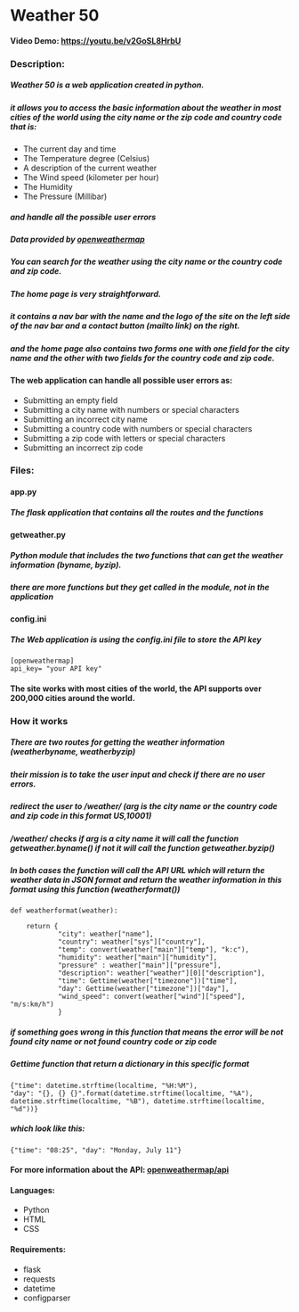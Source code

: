 # Weather 50
#### Video Demo:  https://youtu.be/v2GoSL8HrbU
### Description:
##### Weather 50 is a web application created in python.
##### it allows you to access the basic information about the weather in  most cities of the world using the city name or the zip code and country code that is: 
- The current day and time
- The Temperature degree (Celsius)
- A description of the current weather
- The Wind speed (kilometer per hour)
- The Humidity
- The Pressure (Millibar)
##### and handle all the possible user errors
####
##### Data provided by [openweathermap](https://openweathermap.org/)
####
##### You can search for the weather using the city name or the country code and zip code.
####
##### The home page is very straightforward.
##### it contains a nav bar with the name and the logo of the site on the left side of the nav bar and a contact button (mailto link) on the right.
##### and the home page also contains two forms one with one field for the city name and the other with two fields for the country code and zip code.
#### The web application can handle all possible user errors as:
- Submitting an empty field
- Submitting a city name with numbers or special characters
- Submitting an incorrect city name
- Submitting a country code with numbers or special characters
- Submitting a zip code with letters or special characters
- Submitting an incorrect zip code

### Files:
#### app.py
##### The flask application that contains all the routes and the functions
#### getweather.py
##### Python module that includes the two functions that can get the weather information (byname, byzip).
##### there are more functions but they get called in the module, not in the application
#### config.ini
##### The Web application is using the config.ini file to store the API key
```
[openweathermap]
api_key= "your API key"
```

#### The site works with most cities of the world, the API supports over 200,000 cities around the world.

### How it works
##### There are two routes for getting the weather information (weatherbyname, weatherbyzip)
####
##### their mission is to take the user input and check if there are no user errors.
####
##### redirect the user to **/weather/<arg>** (arg is the city name or the country code and zip code in this format US,10001) 
####
##### **/weather/<arg>** checks if arg is a city name it will call the function getweather.byname() if not it will call the function getweather.byzip()
####
##### In both cases the function will call the API URL which will return the weather data in JSON format and return the weather information in this format using this function (weatherformat())
```
def weatherformat(weather):

    return {
            "city": weather["name"],
            "country": weather["sys"]["country"],
            "temp": convert(weather["main"]["temp"], "k:c"),
            "humidity": weather["main"]["humidity"],
            "pressure" : weather["main"]["pressure"],
            "description": weather["weather"][0]["description"],
            "time": Gettime(weather["timezone"])["time"],
            "day": Gettime(weather["timezone"])["day"],
            "wind_speed": convert(weather["wind"]["speed"], "m/s:km/h")
            }
```
##### if something goes wrong in this function that means the error will be not found city name or not found country code or zip code 
####
##### Gettime function that return a dictionary in this specific format
```
{"time": datetime.strftime(localtime, "%H:%M"),
"day": "{}, {} {}".format(datetime.strftime(localtime, "%A"), datetime.strftime(localtime, "%B"), datetime.strftime(localtime, "%d"))}
```
##### which look like this:
```
{"time": "08:25", "day": "Monday, July 11"}
```

#### For more information about the API: [openweathermap/api](https://openweathermap.org/api)

#### Languages:
- Python
- HTML
- CSS

#### Requirements:
- flask
- requests
- datetime
- configparser


